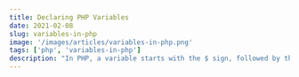 ```yaml
---
title: Declaring PHP Variables
date: 2021-02-08
slug: variables-in-php
image: '/images/articles/variables-in-php.png'
tags: ['php', 'variables-in-php']
description: "In PHP, a variable starts with the $ sign, followed by the name of the variable PHP Variables A variable can have a short name (like x and y) or a more descriptive name (age, carname, total_volume)."
---
```

